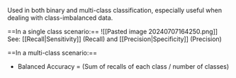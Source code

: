 Used in both binary and multi-class classification, especially useful when dealing with class-imbalanced data.

==In a single class scenario:==
![[Pasted image 20240707164250.png]]
See: [[Recall|Sensitivity]] (Recall) and [[Precision|Specificity]] (Precision)

==In a multi-class scenario:==
- Balanced Accuracy = (Sum of recalls of each class / number of classes)